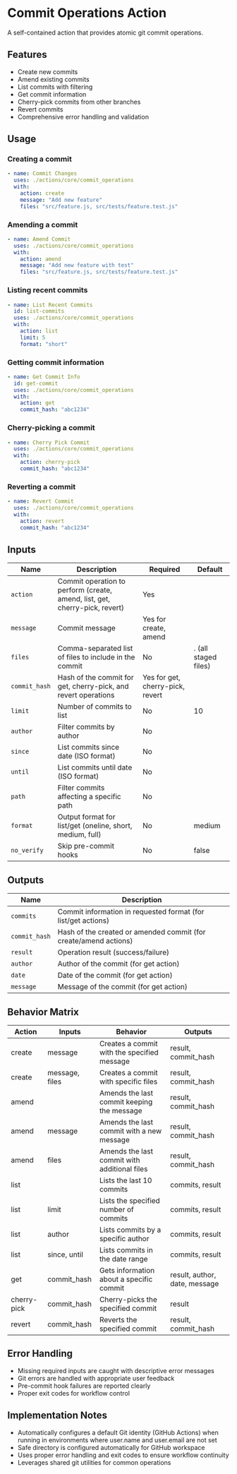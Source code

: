 # Commit Operations Action

A self-contained action that provides atomic git commit operations.

## Features

- Create new commits
- Amend existing commits
- List commits with filtering
- Get commit information
- Cherry-pick commits from other branches
- Revert commits
- Comprehensive error handling and validation

## Usage

### Creating a commit

```yaml
- name: Commit Changes
  uses: ./actions/core/commit_operations
  with:
    action: create
    message: "Add new feature"
    files: "src/feature.js, src/tests/feature.test.js"
```

### Amending a commit

```yaml
- name: Amend Commit
  uses: ./actions/core/commit_operations
  with:
    action: amend
    message: "Add new feature with test"
    files: "src/feature.js, src/tests/feature.test.js"
```

### Listing recent commits

```yaml
- name: List Recent Commits
  id: list-commits
  uses: ./actions/core/commit_operations
  with:
    action: list
    limit: 5
    format: "short"
```

### Getting commit information

```yaml
- name: Get Commit Info
  id: get-commit
  uses: ./actions/core/commit_operations
  with:
    action: get
    commit_hash: "abc1234"
```

### Cherry-picking a commit

```yaml
- name: Cherry Pick Commit
  uses: ./actions/core/commit_operations
  with:
    action: cherry-pick
    commit_hash: "abc1234"
```

### Reverting a commit

```yaml
- name: Revert Commit
  uses: ./actions/core/commit_operations
  with:
    action: revert
    commit_hash: "abc1234"
```

## Inputs

| Name | Description | Required | Default |
|------|-------------|----------|---------|
| `action` | Commit operation to perform (create, amend, list, get, cherry-pick, revert) | Yes | |
| `message` | Commit message | Yes for create, amend | |
| `files` | Comma-separated list of files to include in the commit | No | . (all staged files) |
| `commit_hash` | Hash of the commit for get, cherry-pick, and revert operations | Yes for get, cherry-pick, revert | |
| `limit` | Number of commits to list | No | 10 |
| `author` | Filter commits by author | No | |
| `since` | List commits since date (ISO format) | No | |
| `until` | List commits until date (ISO format) | No | |
| `path` | Filter commits affecting a specific path | No | |
| `format` | Output format for list/get (oneline, short, medium, full) | No | medium |
| `no_verify` | Skip pre-commit hooks | No | false |

## Outputs

| Name | Description |
|------|-------------|
| `commits` | Commit information in requested format (for list/get actions) |
| `commit_hash` | Hash of the created or amended commit (for create/amend actions) |
| `result` | Operation result (success/failure) |
| `author` | Author of the commit (for get action) |
| `date` | Date of the commit (for get action) |
| `message` | Message of the commit (for get action) |

## Behavior Matrix

| Action | Inputs | Behavior | Outputs |
|--------|--------|----------|---------|
| create | message | Creates a commit with the specified message | result, commit_hash |
| create | message, files | Creates a commit with specific files | result, commit_hash |
| amend | | Amends the last commit keeping the message | result, commit_hash |
| amend | message | Amends the last commit with a new message | result, commit_hash |
| amend | files | Amends the last commit with additional files | result, commit_hash |
| list | | Lists the last 10 commits | commits, result |
| list | limit | Lists the specified number of commits | commits, result |
| list | author | Lists commits by a specific author | commits, result |
| list | since, until | Lists commits in the date range | commits, result |
| get | commit_hash | Gets information about a specific commit | result, author, date, message |
| cherry-pick | commit_hash | Cherry-picks the specified commit | result |
| revert | commit_hash | Reverts the specified commit | result, commit_hash |

## Error Handling

- Missing required inputs are caught with descriptive error messages
- Git errors are handled with appropriate user feedback
- Pre-commit hook failures are reported clearly
- Proper exit codes for workflow control

## Implementation Notes

- Automatically configures a default Git identity (GitHub Actions) when running in environments where user.name and user.email are not set
- Safe directory is configured automatically for GitHub workspace
- Uses proper error handling and exit codes to ensure workflow continuity
- Leverages shared git utilities for common operations